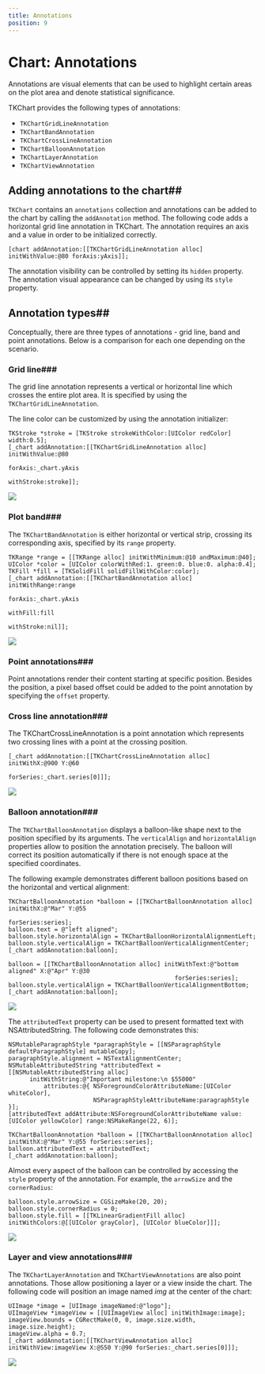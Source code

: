 ```yaml
---
title: Annotations
position: 9
---
```


# Chart: Annotations

Annotations are visual elements that can be used to highlight certain areas on the plot area and denote statistical significance.

TKChart provides the following types of annotations:

- <code>TKChartGridLineAnnotation</code>
- <code>TKChartBandAnnotation</code>
- <code>TKChartCrossLineAnnotation</code>
- <code>TKChartBalloonAnnotation</code>
- <code>TKChartLayerAnnotation</code>
- <code>TKChartViewAnnotation</code>

## Adding annotations to the chart##

<code>TKChart</code> contains an <code>annotations</code> collection and annotations can be added to the chart by calling the <code>addAnnotation</code> method. The following code adds a horizontal grid line annotation in TKChart. The annotation requires an axis and a value in order to be initialized correctly.

    [chart addAnnotation:[[TKChartGridLineAnnotation alloc] initWithValue:@80 forAxis:yAxis]];

The annotation visibility can be controlled by setting its <code>hidden</code> property.
The annotation visual appearance can be changed by using its <code>style</code> property.

## Annotation types##

Conceptually, there are three types of annotations - grid line, band and point annotations. Below is a comparison for each one depending on the scenario.

### Grid line###

The grid line annotation represents a vertical or horizontal line which crosses the entire plot area. It is specified by using the <code>TKChartGridLineAnnotation</code>.

The line color can be customized by using the annotation initializer:

	TKStroke *stroke = [TKStroke strokeWithColor:[UIColor redColor] width:0.5];
    [_chart addAnnotation:[[TKChartGridLineAnnotation alloc] initWithValue:@80
                                                                   forAxis:_chart.yAxis
                                                                withStroke:stroke]];

<img src="../images/chart-annotations001.png"/>

### Plot band###

The <code>TKChartBandAnnotation</code> is either horizontal or vertical strip, crossing its corresponding axis, specified by its <code>range</code> property.

    TKRange *range = [[TKRange alloc] initWithMinimum:@10 andMaximum:@40];
    UIColor *color = [UIColor colorWithRed:1. green:0. blue:0. alpha:0.4];
    TKFill *fill = [TKSolidFill solidFillWithColor:color];
    [_chart addAnnotation:[[TKChartBandAnnotation alloc] initWithRange:range
                                                               forAxis:_chart.yAxis
                                                              withFill:fill
                                                            withStroke:nil]];

<img src="../images/chart-annotations002.png"/>

### Point annotations###

Point annotations render their content starting at specific position. Besides the position, a pixel based offset could be added to the point annotation by specifying the <code>offset</code> property.

### Cross line annotation###

The TKChartCrossLineAnnotation is a point annotation which represents two crossing lines with a point at the crossing position.

    [_chart addAnnotation:[[TKChartCrossLineAnnotation alloc] initWithX:@900 Y:@60
                                                              forSeries:_chart.series[0]]];

<img src="../images/chart-annotations003.png"/>

### Balloon annotation###

The <code>TKChartBalloonAnnotation</code> displays a balloon-like shape next to the position specified by its arguments. The <code>verticalAlign</code> and <code>horizontalAlign</code> properties allow to position the annotation precisely. The balloon will correct its position automatically if there is not enough space at the specified coordinates.

The following example demonstrates different balloon positions based on the horizontal and vertical alignment:

    TKChartBalloonAnnotation *balloon = [[TKChartBalloonAnnotation alloc] initWithX:@"Mar" Y:@55
                                                                          forSeries:series];
    balloon.text = @"left aligned";
    balloon.style.horizontalAlign = TKChartBalloonHorizontalAlignmentLeft;
    balloon.style.verticalAlign = TKChartBalloonVerticalAlignmentCenter;
    [_chart addAnnotation:balloon];

    balloon = [[TKChartBalloonAnnotation alloc] initWithText:@"bottom aligned" X:@"Apr" Y:@30
                                                   forSeries:series];
    balloon.style.verticalAlign = TKChartBalloonVerticalAlignmentBottom;
    [_chart addAnnotation:balloon];

<img src="../images/chart-annotations004.png"/>

The <code>attributedText</code> property can be used to present formatted text with NSAttributedString. The following code demonstrates this:

    NSMutableParagraphStyle *paragraphStyle = [[NSParagraphStyle defaultParagraphStyle] mutableCopy];
    paragraphStyle.alignment = NSTextAlignmentCenter;
    NSMutableAttributedString *attributedText = [[NSMutableAttributedString alloc]
          initWithString:@"Important milestone:\n $55000"
              attributes:@{ NSForegroundColorAttributeName:[UIColor whiteColor],
                            NSParagraphStyleAttributeName:paragraphStyle }];
    [attributedText addAttribute:NSForegroundColorAttributeName value:[UIColor yellowColor] range:NSMakeRange(22, 6)];

    TKChartBalloonAnnotation *balloon = [[TKChartBalloonAnnotation alloc] initWithX:@"Mar" Y:@55 forSeries:series];
    balloon.attributedText = attributedText;
    [_chart addAnnotation:balloon];


Almost every aspect of the balloon can be controlled by accessing the <code>style</code> property of the annotation. For example, the <code>arrowSize</code> and the <code>cornerRadius</code>:

    balloon.style.arrowSize = CGSizeMake(20, 20);
    balloon.style.cornerRadius = 0;
	balloon.style.fill = [[TKLinearGradientFill alloc] initWithColors:@[[UIColor grayColor], [UIColor blueColor]]];

<img src="../images/chart-annotations005.png"/>

### Layer and view annotations###

The <code>TKChartLayerAnnotation</code> and <code>TKChartViewAnnotations</code> are also point annotations. Those allow positioning a layer or a view inside the chart. The following code will position an image named *img* at the center of the chart:

	UIImage *image = [UIImage imageNamed:@"logo"];
    UIImageView *imageView = [[UIImageView alloc] initWithImage:image];
    imageView.bounds = CGRectMake(0, 0, image.size.width, image.size.height);
    imageView.alpha = 0.7;
    [_chart addAnnotation:[[TKChartViewAnnotation alloc] initWithView:imageView X:@550 Y:@90 forSeries:_chart.series[0]]];

<img src="../images/chart-annotations006.png"/>

